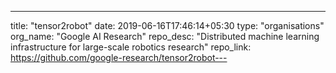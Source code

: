 ---
title: "tensor2robot"
date: 2019-06-16T17:46:14+05:30
type: "organisations"
org_name: "Google AI Research"
repo_desc: "Distributed machine learning infrastructure for large-scale robotics research"
repo_link: https://github.com/google-research/tensor2robot---